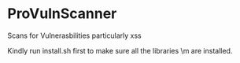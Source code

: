 # ProVulnScanner
Scans for Vulnerasbilities particularly xss

Kindly run install.sh first to make sure all the libraries \m
are installed.
